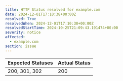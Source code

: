 ```yaml
---
title: HTTP Status resolved for example.com
date: 2024-12-01T17:10:38+00:00Z
resolved: True
resolvedWhen: 2024-12-01T17:10:38+00:00Z
resolvedStartTime: 2024-10-25T21:09:43.191474+00:00
severity: notice
affected:
  - example.com
section: issue
---
```


| Expected Statuses | Actual Status  |
|-------------------|----------------|
| 200, 301, 302 | 200 |
